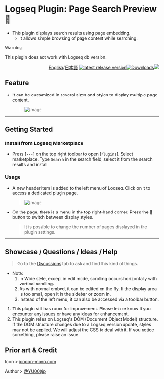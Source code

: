 # Logseq Plugin: Page Search Preview 📝

- This plugin displays search results using page embedding.
  - It allows simple browsing of page content while searching.

> [!WARNING]
This plugin does not work with Logseq db version.

<div align="right">

[English](https://github.com/YU000jp/logseq-plugin-page-search-preview/)/[日本語](https://github.com/YU000jp/logseq-plugin-page-search-preview/blob/main/readme.ja.md) [![latest release version](https://img.shields.io/github/v/release/YU000jp/logseq-plugin-page-search-preview)](https://github.com/YU000jp/logseq-plugin-page-search-preview/releases)[![Downloads](https://img.shields.io/github/downloads/YU000jp/logseq-plugin-page-search-preview/total.svg)](https://github.com/YU000jp/logseq-plugin-page-search-preview/releases)<!-- Published 2023 --><a href="https://www.buymeacoffee.com/yu000japan"><img src="https://img.buymeacoffee.com/button-api/?text=Buy me a pizza&emoji=🍕&slug=yu000japan&button_colour=FFDD00&font_colour=000000&font_family=Poppins&outline_colour=000000&coffee_colour=ffffff" /></a>
</div>

## Feature

- It can be customized in several sizes and styles to display multiple page content.
  > ![image](https://github.com/user-attachments/assets/246bc3cb-f2dc-44ad-a8fa-d688d18df3ef)

---

## Getting Started

### Install from Logseq Marketplace

- Press [`---`] on the top right toolbar to open [`Plugins`]. Select marketplace. Type `Search` in the search field, select it from the search results and install

### Usage

- A new header item is added to the left menu of Logseq. Click on it to access a dedicated plugin page.
  > ![image](https://github.com/user-attachments/assets/769446f1-ed88-4c61-8f50-180e5ea49cae)

- On the page, there is a menu in the top right-hand corner. Press the 🎨 button to switch between display styles.
  > It is possible to change the number of pages displayed in the plugin settings.

---

## Showcase / Questions / Ideas / Help

> Go to the [Discussions](https://github.com/YU000jp/logseq-plugin-page-search-preview/discussions) tab to ask and find this kind of things.
- Note:
  1. In Wide style, except in edit mode, scrolling occurs horizontally with vertical scrolling.
  1. As with normal embed, it can be edited on the fly. If the display area is too small, open it in the sidebar or zoom in.
  1. Instead of the left menu, it can also be accessed via a toolbar button.
1. This plugin still has room for improvement. Please let me know if you encounter any issues or have any ideas for enhancement.
1. This plugin relies on Logseq's DOM (Document Object Model) structure. If the DOM structure changes due to a Logseq version update, styles may not be applied. We will adjust the CSS to deal with it. If you notice something, please raise an issue.

## Prior art & Credit

Icon > [icooon-mono.com](https://icooon-mono.com/12033-%e7%bd%b2%e5%90%8d%e3%82%a2%e3%82%a4%e3%82%b3%e3%83%b3/)

Author > [@YU000jp](https://github.com/YU000jp)
